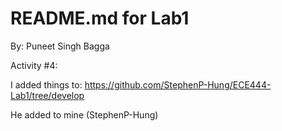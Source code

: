 # README.md for Lab1

By: Puneet Singh Bagga

Activity #4:

I added things to:
    https://github.com/StephenP-Hung/ECE444-Lab1/tree/develop 

He added to mine (StephenP-Hung)
